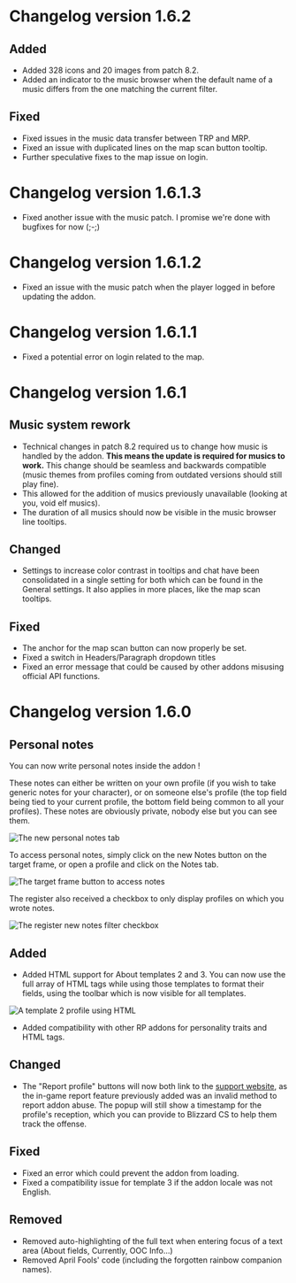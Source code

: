 # Changelog version 1.6.2

## Added

- Added 328 icons and 20 images from patch 8.2.
- Added an indicator to the music browser when the default name of a music differs from the one matching the current filter.

## Fixed

- Fixed issues in the music data transfer between TRP and MRP.
- Fixed an issue with duplicated lines on the map scan button tooltip.
- Further speculative fixes to the map issue on login.

# Changelog version 1.6.1.3

- Fixed another issue with the music patch. I promise we're done with bugfixes for now (;-;)

# Changelog version 1.6.1.2

- Fixed an issue with the music patch when the player logged in before updating the addon.

# Changelog version 1.6.1.1

- Fixed a potential error on login related to the map.

# Changelog version 1.6.1

## Music system rework

- Technical changes in patch 8.2 required us to change how music is handled by the addon. **This means the update is required for musics to work.** This change should be seamless and backwards compatible (music themes from profiles coming from outdated versions should still play fine).
- This allowed for the addition of musics previously unavailable (looking at you, void elf musics).
- The duration of all musics should now be visible in the music browser line tooltips.

## Changed

- Settings to increase color contrast in tooltips and chat have been consolidated in a single setting for both which can be found in the General settings. It also applies in more places, like the map scan tooltips.

## Fixed

- The anchor for the map scan button can now properly be set.
- Fixed a switch in Headers/Paragraph dropdown titles
- Fixed an error message that could be caused by other addons misusing official API functions.

# Changelog version 1.6.0

## Personal notes

You can now write personal notes inside the addon !

These notes can either be written on your own profile (if you wish to take generic notes for your character), or on someone else's profile (the top field being tied to your current profile, the bottom field being common to all your profiles). These notes are obviously private, nobody else but you can see them.

![The new personal notes tab](https://i.imgur.com/Q2cW18F.jpg)

To access personal notes, simply click on the new Notes button on the target frame, or open a profile and click on the Notes tab.

![The target frame button to access notes](https://i.imgur.com/POCSb9V.jpg)

The register also received a checkbox to only display profiles on which you wrote notes.

![The register new notes filter checkbox](https://i.imgur.com/USuXjiS.jpg)

## Added

- Added HTML support for About templates 2 and 3. You can now use the full array of HTML tags while using those templates to format their fields, using the toolbar which is now visible for all templates.

![A template 2 profile using HTML](https://i.imgur.com/cfyZXGo.jpg)

- Added compatibility with other RP addons for personality traits and HTML tags.

## Changed

- The "Report profile" buttons will now both link to the [support website](https://battle.net/support/help/product/wow/197/1501/solution), as the in-game report feature previously added was an invalid method to report addon abuse. The popup will still show a timestamp for the profile's reception, which you can provide to Blizzard CS to help them track the offense.

## Fixed

- Fixed an error which could prevent the addon from loading.
- Fixed a compatibility issue for template 3 if the addon locale was not English.

## Removed

- Removed auto-highlighting of the full text when entering focus of a text area (About fields, Currently, OOC Info...)
- Removed April Fools' code (including the forgotten rainbow companion names).
